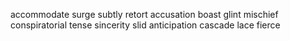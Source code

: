accommodate
surge
subtly
retort
accusation
boast
glint
mischief
conspiratorial
tense
sincerity
slid
anticipation
cascade
lace
fierce
